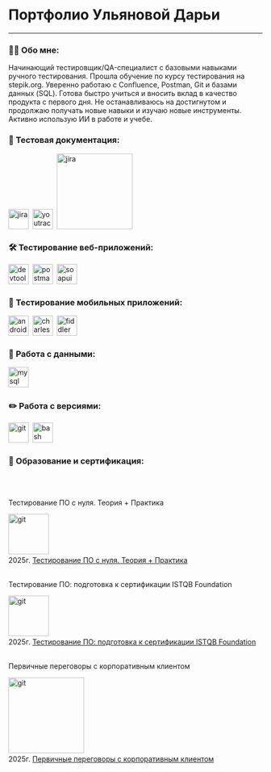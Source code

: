 # Портфолио Ульяновой Дарьи
---

### 👨‍💻 Обо мне:

Начинающий тестировщик/QA-специалист с  базовыми навыками ручного тестирования. Прошла обучение по курсу тестирования на stepik.org. Уверенно работаю с Confluence, Postman, Git и базами данных (SQL). Готова быстро учиться и вносить вклад в качество продукта с первого дня. Не останавливаюсь на достигнутом и продолжаю получать новые навыки и изучаю новые инструменты. Активно использую ИИ в работе и учебе.




### 📁 Тестовая документация:

<div>
  <img src="https://cdn.jsdelivr.net/gh/devicons/devicon/icons/jira/jira-original.svg" title="jira" alt="jira" width="40" height="40"/>&nbsp
  <img src="https://upload.wikimedia.org/wikipedia/commons/thumb/8/8d/YouTrack_Icon.svg/1024px-YouTrack_Icon.svg.png?20200803082248" title="youtrack" alt="youtrack" width="40" height="40"/>&nbsp
  <img src="https://img.shields.io/badge/Confluence-%23172B4D.svg?logo=confluence&logoColor=white)](https://www.atlassian.com/software/confluence)" title="jira" alt="jira" width="150" height="150" />&nbsp

</div>


### 🛠 Тестирование веб-приложений:

<div>
  <img src="https://d33wubrfki0l68.cloudfront.net/38b5c953a4667366685d55db55d057c86db1fc54/a0fdc/static/acae6b24d940347661ca901ea07f47c1/chrome-dev-logo-icon.png" title="devtools" alt="devtools" width="40" height="40"/>&nbsp
  <img src="https://voyager.postman.com/logo/postman-logo-icon-orange.svg" title="postman" alt="postman" width="40" height="40" />&nbsp
  <img src="https://static0.smartbear.co/smartbearbrand/media/images/home/soapui-icon.svg" title="soapui" alt="soapui" width="40" height="40"/>&nbsp
</div>


### 📱 Тестирование мобильных приложений:

<div>
  <img src="https://cdn.jsdelivr.net/gh/devicons/devicon/icons/androidstudio/androidstudio-original.svg" title="android-studio" alt="android-studio" width="40" height="40"/>&nbsp
  <img src="https://cdn.icon-icons.com/icons2/3053/PNG/512/charles_proxy_macos_bigsur_icon_190302.png" title="charles-proxy" alt="charles-proxy" width="40" height="40"/>&nbsp
  <img src="https://www.megaleechers.com/storage/Fiddler-Everywhere-Icon.png" title="fiddler" alt="fiddler" width="40" height="40"/>&nbsp
  
</div>


### 💾 Работа с данными:

<div>
  <img src="https://cdn.jsdelivr.net/gh/devicons/devicon/icons/mysql/mysql-original.svg" title="mysql" alt="mysql" width="40" height="40"/>&nbsp
  
</div>


### ✏️ Работа с версиями:

<div>
  <img src="https://cdn.jsdelivr.net/gh/devicons/devicon/icons/git/git-original.svg" title="git" alt="git" width="40" height="40"/>&nbsp
  <img src="https://upload.wikimedia.org/wikipedia/commons/thumb/4/4b/Bash_Logo_Colored.svg/1024px-Bash_Logo_Colored.svg.png?20180723054350" title="bash" alt="bash" width="40" height="40"/>&nbsp  
</div>



### 📜 Образование и сертификация:
<br>
<br>

Тестирование ПО с нуля. Теория + Практика
<div>
<img src="https://stepik.org/static/frontend/topbar_logo.svg" title="git" alt="git" width="80" height="80" />&nbsp 
</div>  2025г. 
<a href=Sertificate/stepik-certificate-171826-514f933.pdf> Тестирование ПО с нуля. Теория + Практика </a>
<br>
<br>


Тестирование ПО: подготовка к сертификации ISTQB Foundation
<div>
<img src="https://stepik.org/static/frontend/topbar_logo.svg" title="git" alt="git" width="80" height="80" />&nbsp 
</div>  2025г.
<a href="Sertificate/stepik-certificate-16478-d73e2b8.pdf"> Тестирование ПО: подготовка к сертификации ISTQB Foundation </a>
<br>
<br>


Первичные переговоры с корпоративным клиентом
<div>
<img src="https://github.com/Dariya666/Portfolio/blob/main/Sertificate/thumb_250x64.jpeg" title="git" alt="git" width="150" height="150" />&nbsp 
</div>
2025г.
<a href="https://github.com/Dariya666/Portfolio/blob/main/Sertificate/1_6_%D0%9F%D0%B5%D1%80%D0%B2%D0%B8%D1%87%D0%BD%D1%8B%D0%B5_%D0%BF%D0%B5%D1%80%D0%B5%D0%B3%D0%BE%D0%B2%D0%BE%D1%80%D1%8B_%D1%81_%D0%BA%D0%BE%D1%80%D0%BF%D0%BE%D1%80%D0%B0%D1%82%D0%B8%D0%B2%D0%BD%D1%8B%D0%BC_%D0%BA%D0%BB%D0%B8%D0%B5%D0%BD%D1%82%D0%BE%D0%BC.pdf"> Первичные переговоры с корпоративным клиентом </a>
<br>
<br>

